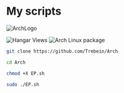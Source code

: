 # My scripts
![ArchLogo]([https://www.google.com/url?sa=i&url=https%3A%2F%2Fwww.pngwing.com%2Fru%2Ffree-png-nlifo&psig=AOvVaw3PDAvYyuppKRg_TtZ0Vtwg&ust=1713005564461000&source=images&cd=vfe&opi=89978449&ved=0CBIQjRxqFwoTCMjzhJfBvIUDFQAAAAAdAAAAABAE](https://www.pngwing.com/ru/free-png-nlifo))

![Hangar Views](https://img.shields.io/hangar/views/:slug)
![Arch Linux package](https://img.shields.io/archlinux/v/:repository/:architecture/:packageName)


```BASH
git clone https://github.com/Trebein/Arch
```
```BASH
cd Arch
```
```BASH
chmod +X EP.sh
```
```BASH
sudo ./EP.sh
```
